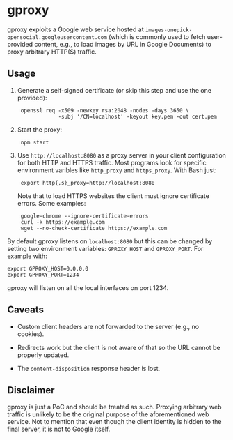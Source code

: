 gproxy
======

gproxy exploits a Google web service hosted at
`images-onepick-opensocial.googleusercontent.com` (which is commonly used to
fetch user-provided content, e.g., to load images by URL in Google Documents) to
proxy arbitrary HTTP(S) traffic.

Usage
-----

1. Generate a self-signed certificate (or skip this step and use the one
   provided):

        openssl req -x509 -newkey rsa:2048 -nodes -days 3650 \
                    -subj '/CN=localhost' -keyout key.pem -out cert.pem

2. Start the proxy:

        npm start

3. Use `http://localhost:8080` as a proxy server in your client configuration
   for both HTTP and HTTPS traffic. Most programs look for specific environment
   varibles like `http_proxy` and `https_proxy`. With Bash just:

        export http{,s}_proxy=http://localhost:8080

   Note that to load HTTPS websites the client must ignore certificate
   errors. Some examples:

        google-chrome --ignore-certificate-errors
        curl -k https://example.com
        wget --no-check-certificate https://example.com

By default gproxy listens on `localhost:8080` but this can be changed by setting
two environment variables: `GPROXY_HOST` and `GPROXY_PORT`. For example with:

    export GPROXY_HOST=0.0.0.0
    export GPROXY_PORT=1234

gproxy will listen on all the local interfaces on port 1234.

Caveats
-------

* Custom client headers are not forwarded to the server (e.g., no cookies).

* Redirects work but the client is not aware of that so the URL cannot be
  properly updated.

* The `content-disposition` response header is lost.

Disclaimer
----------

gproxy is just a PoC and should be treated as such. Proxying arbitrary web
traffic is unlikely to be the original purpose of the aforementioned web
service. Not to mention that even though the client identity is hidden to the
final server, it is not to Google itself.
